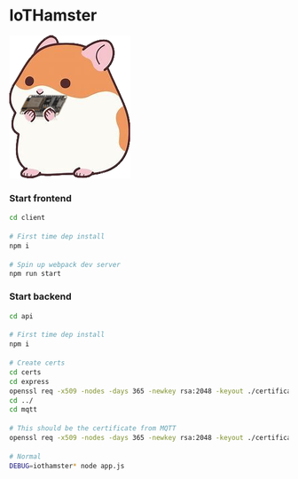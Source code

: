 # IoTHamster

![](logo.png)

### Start frontend

```bash
cd client

# First time dep install
npm i

# Spin up webpack dev server
npm run start
```

### Start backend

```bash
cd api

# First time dep install
npm i

# Create certs
cd certs
cd express
openssl req -x509 -nodes -days 365 -newkey rsa:2048 -keyout ./certificate.key -out certificate.crt
cd ../
cd mqtt

# This should be the certificate from MQTT
openssl req -x509 -nodes -days 365 -newkey rsa:2048 -keyout ./certificate.key -out certificate.crt

# Normal
DEBUG=iothamster* node app.js
```
